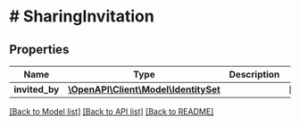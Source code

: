 # # SharingInvitation

## Properties

Name | Type | Description | Notes
------------ | ------------- | ------------- | -------------
**invited_by** | [**\OpenAPI\Client\Model\IdentitySet**](IdentitySet.md) |  | [optional]

[[Back to Model list]](../../README.md#models) [[Back to API list]](../../README.md#endpoints) [[Back to README]](../../README.md)
